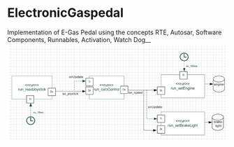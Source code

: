 # ElectronicGaspedal
Implementation of E-Gas Pedal using the concepts RTE, Autosar, Software Components, Runnables, Activation, Watch Dog__
![alt text](https://github.com/SreeSamanvithaManoorVadhoolas/ElectronicGaspedal/blob/master/image.png)

